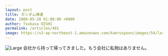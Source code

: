 ```yaml
---
layout: post
title: ガンダム帰還
date: 2008-05-20 01:08:00 +0900
author: Tsukasa OISHI
permalink: /articles/481
image: https://s3-ap-northeast-1.amazonaws.com/kaeruspoon/images/54/large.JPG?1300875225
---
```


![Large](https://s3-ap-northeast-1.amazonaws.com/kaeruspoon/images/54/large.JPG?1300875225)
会社から持って帰ってきました。もう会社に私物はありません。

